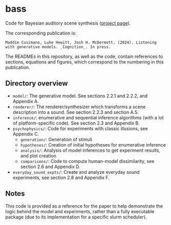 # bass

Code for Bayesian auditory scene synthesis ([project page](https://mcdermottlab.mit.edu/mcusi/bass/)). 

The corresponding publication is:
```
Maddie Cusimano, Luke Hewitt, Josh H. McDermott. (2024). Listening with generative models. _Cognition_. In press.
```
The READMEs in this repository, as well as the code, contain references to sections, equations and figures, which correspond to the numbering in this publication.

## Directory overview

- `model/`: The generative model. See sections 2.2.1 and 2.2.2, and Appendix A.
- `renderer/`: The renderer/synthesizer which transforms a scene description into a sound. See section 2.2.3 and section A.5.
- `inference/`: enumerative and sequential inference algorithms (with a lot of platform-specific code). See section 2.3 and Appendix B. 
- `psychophysics/`: Code for experiments with classic illusions, see Appendix C.
    - `generation/`: Generation of stimuli
    - `hypotheses/`: Creation of initial hypotheses for enumerative inference
    - `analysis/`:  Analysis of model inferences to get experiment results, and plot creation
    - `comparisons/`: Code to compute human-model dissimilarity, see section 2.6 and Appendix D.
- `everyday_sound_expts/`: Create and analyze everyday sound experiments, see section 2.8 and Appendix F. 

## Notes

This code is provided as a reference for the paper to help demonstrate the logic behind the model and experiments, rather than a fully executable package (due to its implementation for a specific slurm scheduler).  
